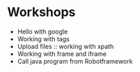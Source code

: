 # Workshops
* Hello with google
* Working with tags
* Upload files :: working with xpath
* Working with frame and iframe
* Call java program from Robotframework
